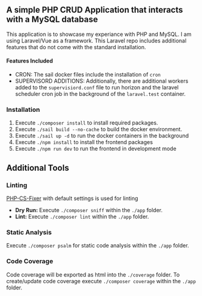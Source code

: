 ## A simple PHP CRUD Application that interacts with a MySQL database

This application is to showcase my experiance with PHP and MySQL. I am using 
Laravel/Vue as a framework. This Laravel repo includes additional features that 
do not come with the standard installation. 

#### Features Included

- CRON: The sail docker files include the installation of `cron`
- SUPERVISORD ADDITIONS: Additionally, there are additional workers added to the `supervisiord.conf` file to run horizon and the laravel scheduler cron job in the background of the `laravel.test` container.

###  Installation
1. Execute `./composer install` to install required packages.
2. Execute `./sail build --no-cache` to build the docker environment.
3. Execute `./sail up -d` to run the docker containers in the background
4. Execute `./npm install` to install the frontend packages
5. Execute `./npm run dev` to run the frontend in development mode

## Additional Tools
### Linting
<a href="https://github.com/PHP-CS-Fixer/PHP-CS-Fixer">PHP-CS-Fixer</a> with default settings is used for linting 

- <b>Dry Run:</b> Execute `./composer sniff` within the `./app` folder.
- <b>Lint:</b> Execute `./composer lint` within the `./app` folder.

### Static Analysis
Execute `./composer psalm` for static code analysis within the `./app` folder.

### Code Coverage
Code coverage will be exported as html into the `./coverage` folder. To create/update code coverage 
execute `./composer coverage` within the `./app` folder.


